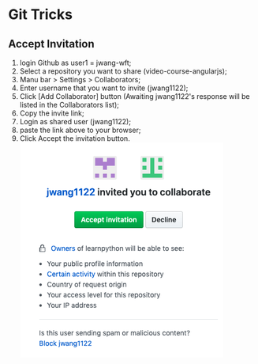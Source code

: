 # Git Tricks

## Accept Invitation
1. login Github as user1 = jwang-wft;
2. Select a repository you want to share (video-course-angularjs);
3. Manu bar > Settings > Collaborators;
4. Enter username that you want to invite (jwang1122);
5. Click [Add Collaborator] button (Awaiting jwang1122's response will be listed in the Collaborators list);
6. Copy the invite link;
7. Login as shared user (jwang1122);
8. paste the link above to your browser; 
9. Click Accept the invitation button.
![Invitation page](GitAcceptInvitation.png)
